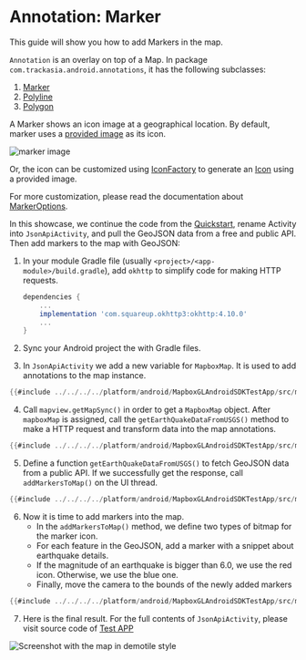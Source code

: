 # Annotation: Marker

This guide will show you how to add Markers in the map.

`Annotation` is an overlay on top of a Map. In package
`com.trackasia.android.annotations`, it has the following subclasses:
1. [Marker]
2. [Polyline]
3. [Polygon]

A Marker shows an icon image at a geographical location. By default, marker uses
a [provided image] as its icon.

![marker image]

Or, the icon can be customized using [IconFactory] to generate an
[Icon] using a provided image.

For more customization, please read the documentation about [MarkerOptions].

In this showcase, we continue the code from the [Quickstart],
rename Activity into `JsonApiActivity`,
and pull the GeoJSON data from a free and public API.
Then add markers to the map with GeoJSON:

1. In your module Gradle file (usually `<project>/<app-module>/build.gradle`), add
   `okhttp` to simplify code for making HTTP requests.


    ```gradle
    dependencies {
        ...
        implementation 'com.squareup.okhttp3:okhttp:4.10.0'
        ...
    }
    ```

2. Sync your Android project the with Gradle files.

3. In `JsonApiActivity` we add a new variable for `MapboxMap`.
   It is used to add annotations to the map instance.

```kotlin
{{#include ../../../../platform/android/MapboxGLAndroidSDKTestApp/src/main/java/org/track-asia/android/testapp/activity/annotation/JsonApiActivity.kt:top}}
```

4. Call `mapview.getMapSync()` in order to get a `MapboxMap` object.
   After `mapboxMap` is assigned, call the `getEarthQuakeDataFromUSGS()` method
   to make a HTTP request and transform data into the map annotations.

```kotlin
{{#include ../../../../platform/android/MapboxGLAndroidSDKTestApp/src/main/java/org/track-asia/android/testapp/activity/annotation/JsonApiActivity.kt:mapAsync}}
```

5. Define a function `getEarthQuakeDataFromUSGS()` to fetch GeoJSON data from a public API.
   If we successfully get the response, call `addMarkersToMap()` on the UI thread.

```kotlin
{{#include ../../../../platform/android/MapboxGLAndroidSDKTestApp/src/main/java/org/track-asia/android/testapp/activity/annotation/JsonApiActivity.kt:getEarthquakes}}
```

6. Now it is time to add markers into the map.
   - In the `addMarkersToMap()` method, we define two types of bitmap for the marker icon.
   - For each feature in the GeoJSON, add a marker with a snippet about earthquake details.
   - If the magnitude of an earthquake is bigger than 6.0, we use the red icon. Otherwise, we use the blue one.
   - Finally, move the camera to the bounds of the newly added markers

```kotlin
{{#include ../../../../platform/android/MapboxGLAndroidSDKTestApp/src/main/java/org/track-asia/android/testapp/activity/annotation/JsonApiActivity.kt:addMarkers}}
```

7. Here is the final result. For the full contents of `JsonApiActivity`, please visit source code of [Test APP]

<div style="align: center">
  <img src="https://github.com/track-asia/trackasia-native/assets/19887090/00446249-9b19-4a48-8a46-00d4c5a2f981" alt="Screenshot with the map in demotile style">
</div>

[Marker]: https://track-asia.com/trackasia-native/android/api/-map-libre%20-native%20for%20-android/com.mapbox.mapboxsdk.annotations/-marker/index.html
[provided image]: https://github.com/track-asia/trackasia-native/blob/main/platform/android/MapboxGLAndroidSDK/src/main/res/drawable-xxxhdpi/maplibre_marker_icon_default.png
[Polyline]: https://track-asia.com/trackasia-native/android/api/-map-libre%20-native%20for%20-android/com.mapbox.mapboxsdk.annotations/-polyline/index.html
[Polygon]: https://track-asia.com/trackasia-native/android/api/-map-libre%20-native%20for%20-android/com.mapbox.mapboxsdk.annotations/-polygon/index.html
[marker image]: https://raw.githubusercontent.com/track-asia/trackasia-native/main/test/fixtures/sprites/default_marker.png
[IconFactory]: https://track-asia.com/trackasia-native/android/api/-map-libre%20-native%20for%20-android/com.mapbox.mapboxsdk.annotations/-icon-factory/index.html
[Icon]: https://track-asia.com/trackasia-native/android/api/-map-libre%20-native%20for%20-android/com.mapbox.mapboxsdk.annotations/-icon/index.html
[Quickstart]: ./getting-started-guide.md
[mvn]: https://mvnrepository.com/artifact/com.trackasia.gl/android-plugin-annotation-v9
[Android Developer Documentation]: https://developer.android.com/topic/libraries/architecture/coroutines
[MarkerOptions]: https://track-asia.com/trackasia-native/android/api/-map-libre%20-native%20for%20-android/com.mapbox.mapboxsdk.annotations/-marker-options/index.html
[Test App]: https://github.com/track-asia/trackasia-native/tree/main/platform/android/MapboxGLAndroidSDKTestApp/src/main/java/org/track-asia/android/testapp/activity/annotation/JsonApiActivity.kt
